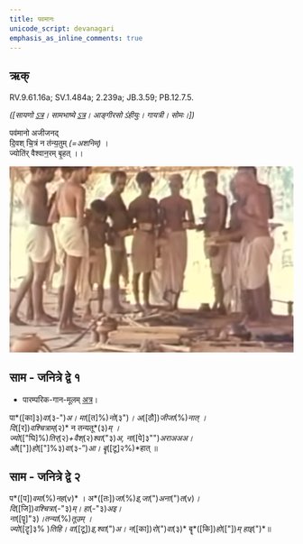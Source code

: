 ```yaml
---
title: पवमानः  
unicode_script: devanagari  
emphasis_as_inline_comments: true
---   
```


## ऋक्

RV.9.61.16a; SV.1.484a; 2.239a; JB.3.59; PB.12.7.5.

*([सायणो [ऽत्र](https://archive.org/stream/RgVedaWithSayanasCommentaryPart4/rv_sayanabhasya_part4#page/n185/mode/1up&sa=D&ust=1542425956327000)। सामभाष्ये [ऽत्र](https://archive.org/details/SamaVedaSanhitaWithSayanabhashyaVolume2SatyavrataSamasrami1876bis_201804/page/n55&sa=D&ust=1542425956327000)। आङ्गीरसो ऽंहीयुः। गायत्री। सोमः।])*

पव॑मानो अजीजनद्  
दि॒वश् चि॒त्रं न त॑न्य॒तुम् *(=अशनिम्)* ।  
ज्योति॑र् वैश्वान॒रम् बृ॒हत् ।।

![](../images/soma-for-agni.png)

## साम - जनित्रे द्वे १

- पारम्परिक-गान-मूलम् [अत्र](https://archive.org/stream/sAmaveda-jaiminIya-paravastu-paramparA-docs/VIVAAHA%20UPANAYANA%20SAAMAANI#page/n1/mode/1up&sa=D&ust=1542425956328000)।
<div class="audioEmbed"  caption="रामानुजार्यः 1974 " src="https://archive
.org/download/jaiminIya-sAma-gAna-paravastu-tradition-rAmAnuja/pavamAna.mp3"></div>
<div class="audioEmbed"  caption="गोपालार्यः 2015  " src="https://archive
.org/download/jaiminIya-sAma-gAna-paravastu-tradition-gopAla-2015/pavamAna.mp3"></div>
<div class="audioEmbed"  caption="गोपालपवनयोर् अनुवचनम् 2015  " src="https://archive
.org/download/jaiminIya-sAma-gAna-paravastu-tradition-anuvachanam-gopAla-pavana-2015/pavamAna-p1.mp3"></div>

पा*([का]३)*वा*(३-")*अ। मा*([त]%)*नो*(३")*। अ*([ठौ])*जीजा*(%)*नात् ।  
दि*([र])*वश्चित्राम्*(२)* न तन्यतू*(३)*म् ।  
ज्यो*(["घि]%)*तिर्*(२)*+वैश्*(२)*श्वा*("३)*अ, ना*([पे]३"")*अराअअअ।  
औ*(["])*हो*(["]%३)*वा*(३-”)*आ। बॄ*([टू]२%)*हात् ॥

## साम - जनित्रे द्वे २
<div class="audioEmbed"  caption="गोपालपवनयोर् अनुवचनम् 2015  " src="https://archive
.org/download/jaiminIya-sAma-gAna-paravastu-tradition-anuvachanam-gopAla-pavana-2015/pavamAna-p2.mp3"></div>

प*([प])*वमा*(%)*नह*(v)* । अ*([तः])*जा*(%)*इ,जा*(")*अना*(")*त*(v)*।  
दि*([जि])*वश्चित्रा*(-"३)*म्। हा*(-"३)*अइ।  
ना*([पॄ]"३)*।तन्या*(%)*तूउम् ।  
ज्यो*([टॄ]३% )*तिहि। वा*([टू])*इ,श्वा*(")*अ। न*([का])*रो*(")*वा*(३)* बॄ*([कि])*हो*(["])*म् हाइ*(")*॥